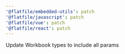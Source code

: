 ```yaml
---
'@flatfile/embedded-utils': patch
'@flatfile/javascript': patch
'@flatfile/vue': patch
'@flatfile/react': patch
---
```


Update Workbook types to include all params
